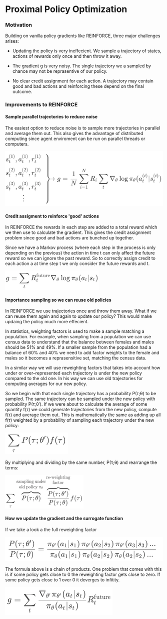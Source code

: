 # Proximal Policy Optimization

### Motivation

Building on vanilla policy gradients like REINFORCE, three major challenges arises:

- Updating the policy is very ineffecient. We sample a trajectory of states, actions of rewards only once and then throw it away.

- The gradient g is very noisy. The single trajectory we a sampled by chance may not be reprasentive of our policy.

- No clear credit assignment for each action. A trajectory may contain good and bad actions and reinforcing these depend on the final outcome.

### Improvements to REINFORCE

#### Sample parallel trajectories to reduce noise

The easiest option to reduce noise is to sample more trajectories in parallel and average them out. This also gives the advantage of distributed computing since agent enviroment can be run on parallel threads or computers.

![Parallel trajectories](/Documentation/PPOParallelTrajectories.png)

#### Credit assigment to reinforce 'good' actions

In REINFORCE the rewards in each step are added to a total reward which we then use to calculate the gradient. This gives the credit assignment problem since good and bad actions are bunched up together.

Since we have a Markov process (where each step in the process is only depending on the previous) the action in time t can only affect the future reward so we can ignore the past reward. So to correctly assign credit to each action a at time step t we only consider the future rewards and t.

![RFuture](/Documentation/RFuture.png)

#### Importance sampling so we can reuse old policies

In REINFORCE we use trajectories once and throw them away. What if we can reuse them again and again to update our policy? This would make updaing the policy much more effecient.

In statistics, weighting factors is used to make a sample matching a population. For example, when sampling from a population we can use census data to understand that the balance between females and males should be 51% and 49%. If a smaller sample from the population had a balance of 60% and 40% we need to add factor weights to the female and males so it becomes a reprasensitive set, matching the census data. 

In a similar way we will use reweighting factors that takes into account how under or over–represented each trajectory is under the new policy compared to the old one. In his way we can use old trajectories for computing averages for our new policy. 

So we begin with that each single trajectory has a probability P(τ;θ) to be sampled. The same trajectory can be sampled under the new policy with probability P(τ;θ′). If we were about to calculate the average of some quantity f(τ) we could generate trajectories from the new policy, compute f(τ) and average them out. This is mathematically the same as adding up all f(τ) weighted by a probability of sampling each trajectory under the new policy:

![ReweightingFactor](/Documentation/PPOFactor.png)

By multiplying and dividing by the same number, P(τ;θ) and rearrange the terms:

![ReweightingFactor](/Documentation/PPOReweightingFactor.png)

#### How we update the gradient and the surrogate function

If we take a look a the full reweighting factor

![ReweightingFactor](/Documentation/PPOReweightingFull.png)

The formula above is a chain of products. One problem that comes with this is if some policy gets close to 0 the reweighting factor gets close to zero. If some policy gets close to 1 over 0 it deverges to infitity.

![ReweightingFactor](/Documentation/PPOGradient.png)
